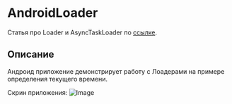 # AndroidLoader
Статья про Loader и AsyncTaskLoader по [ссылке][id].

## Описание
Андроид приложение демонстрирует работу с Лоадерами на примере определения текущего времени.

Скрин приложения:
![Image](http://startandroid.ru/images/stories/lessons/L0135/L0135_010.png)

[id]:http://startandroid.ru/ru/uroki/vse-uroki-spiskom/274-urok-135-loader-loadermanager-asynctaskloader.html/
